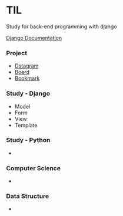 # TIL
Study for back-end programming with django

[Django Documentation](https://docs.djangoproject.com/ko/2.2/)

### Project

- [Dstagram]()
- [Board](https://github.com/navill/TIL/tree/master/Django/class_project/Board_project)
- [Bookmark]()

### Study - Django

- Model
- Form
- View
- Template

### Study - Python

- 

### Computer Science

- 

### Data Structure

- 

### 

### 

### 
